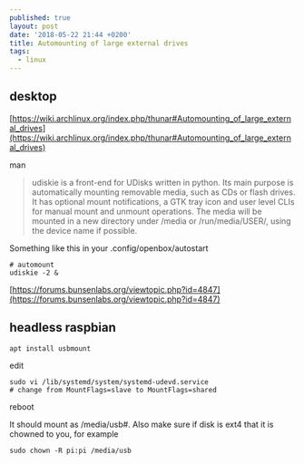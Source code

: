 ```yaml
---
published: true
layout: post
date: '2018-05-22 21:44 +0200'
title: Automounting of large external drives
tags:
  - linux
---
```

## desktop

[https://wiki.archlinux.org/index.php/thunar#Automounting_of_large_external_drives](https://wiki.archlinux.org/index.php/thunar#Automounting_of_large_external_drives)

man

> udiskie is a front-end for UDisks written in python. Its main purpose is automatically mounting removable media, such as CDs or flash drives. It has optional mount notifications, a GTK tray icon and user level CLIs for manual mount and unmount operations. The media will be mounted in a new directory under /media or /run/media/USER/, using the device name if possible.
    
Something like this in your .config/openbox/autostart

	# automount
	udiskie -2 &
    
[https://forums.bunsenlabs.org/viewtopic.php?id=4847](https://forums.bunsenlabs.org/viewtopic.php?id=4847)

## headless raspbian

	apt install usbmount

edit

	sudo vi /lib/systemd/system/systemd-udevd.service 
    # change from MountFlags=slave to MountFlags=shared
    
reboot

It should mount as /media/usb#. Also make sure if disk is ext4 that it is chowned to you, for example

	sudo chown -R pi:pi /media/usb
